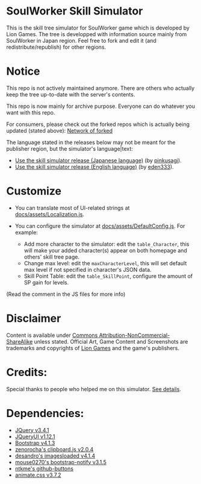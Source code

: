 # SoulWorker Skill Simulator
This is the skill tree simulator for SoulWorker game which is developed by Lion Games.
The tree is developped with information source mainly from SoulWorker in Japan region. Feel free to fork and edit it (and redistribute/republish) for other regions.

# Notice
This repo is not actively maintained anymore. There are others who actually keep the tree up-to-date with the server's contents.

This repo is now mainly for archive purpose. Everyone can do whatever you want with this repo.

For consumers, please check out the forked repos which is actually being updated (stated above): [Network of forked](https://github.com/Leayal/swskillsimu/network)

The language stated in the releases below may not be meant for the publisher region, but the simulator's language|text:
- [Use the skill simulator release (Japanese language)](https://pinkusagi.github.io/swskillsimu_jp/) (by [pinkusagi](https://github.com/PinkUsagi)).
- [Use the skill simulator release (English language)](https://eden333.github.io/swskillsimu) (by [eden333](https://github.com/eden333)).

# Customize
- You can translate most of UI-related strings at [docs/assets/Localization.js](docs/assets/Localization.js).

- You can configure the simulator at [docs/assets/DefaultConfig.js](docs/assets/DefaultConfig.js). For example:
  - Add more character to the simulator: edit the `table_Character`, this will make your added character(s) appear on both homepage and others' skill tree page.
  - Change max level: edit the `maxCharacterLevel`, this will set default max level if not specified in character's JSON data.
  - Skill Point Table: edit the `table_SkillPoint`, configure the amount of SP gain for levels.

(Read the comment in the JS files for more info)

# Disclaimer
Content is available under [Commons Attribution-NonCommercial-ShareAlike](https://creativecommons.org/licenses/by-nc-sa/3.0/) unless stated.
Official Art, Game Content and Screenshots are trademarks and copyrights of [Lion Games](http://www.liongames.co.kr/Front/) and the game's publishers.

# Credits:
Special thanks to people who helped me on this simulator. [See details](https://leayal.github.io/swskillsimu/).

# Dependencies:
- [JQuery v3.4.1](https://jquery.com)
- [JQueryUI v1.12.1](https://jqueryui.com)
- [Bootstrap v4.1.3](https://getbootstrap.com/docs/4.1/getting-started/introduction/)
- [zenorocha's clipboard.js v2.0.4](https://github.com/zenorocha/clipboard.js)
- [desandro's imagesloaded v4.1.4](https://github.com/desandro/imagesloaded)
- [mouse0270's bootstrap-notify v3.1.5](https://github.com/mouse0270/bootstrap-notify)
- [ntkme's github-buttons](https://github.com/ntkme/github-buttons)
- [animate.css v3.7.2](https://github.com/daneden/animate.css)
